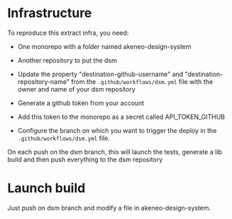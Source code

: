 # Infrastructure

To reproduce this extract infra, you need:

- One monorepo with a folder named akeneo-design-system
- Another repository to put the dsm

- Update the property "destination-github-username" and "destination-repository-name" from the `.github/workflows/dsm.yml` file with the owner and name of your dsm repository
- Generate a github token from your account
- Add this token to the monorepo as a secret called API_TOKEN_GITHUB
- Configure the branch on which you want to trigger the deploy in the `.github/workflows/dsm.yml` file.

On each push on the dsm branch, this will launch the tests, generate a lib build and then push everything to the dsm repository

# Launch build

Just push on dsm branch and modify a file in akeneo-design-system.
